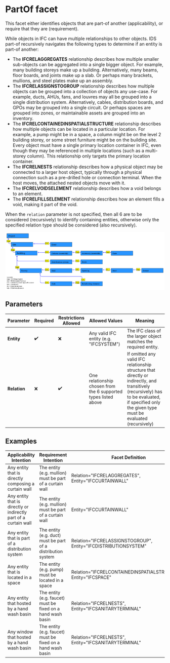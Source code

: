 # PartOf facet

This facet either identifies objects that are part-of another (applicability), or require that they are (requirement).

While objects in IFC can have multiple relationships to other objects. IDS part-of recursively navigates the following types to determine if an entity is part-of another:

- The **IFCRELAGGREGATES** relationship describes how multiple smaller sub-objects can be aggregated into a single bigger object. For example, many building storeys make up a building. Alternatively, many beams, floor boards, and joints make up a slab. Or perhaps many brackets, mullions, and steel plates make up an assembly.
- The **IFCRELASSIGNSTOGROUP** relationship describes how multiple objects can be grouped into a collection of objects any use-case. For example, ducts, AHUs, fans, and louvres may all be grouped into a single distribution system.  Alternatively, cables, distribution boards, and GPOs may be grouped into a single circuit. Or perhaps spaces are grouped into zones, or maintainable assets are grouped into an inventory.
- The **IFCRELCONTAINEDINSPATIALSTRUCTURE** relationship describes how multiple objects can be located in a particular location. For example, a pump might be in a space, a column might be on the level 2 building storey, or some street furniture might be on the building site. Every object must have a single primary location container in IFC, even though they may be referenced in multiple locations (such as a multi-storey column). This relationship only targets the primary location container.
- The **IFCRELNESTS** relationship describes how a physical object may be connected to a larger host object, typically through a physical connection such as a pre-drilled hole or connection terminal. When the host moves, the attached nested objects move with it.
- The **IFCRELVOIDSELEMENT** relationship describes how a void belongs to an element.
- The **IFCRELFILLSELEMENT** relationship describes how an element fills a void, making it part of the void.

When the `relation` parameter is not specified, then all 6 are to be considered (recursively) to identify containing entities, otherwise only the specified relation type should be considered (also recursively).

![Example of part of identification](graphics/partof-Relations.png)

## Parameters

| Parameter    | Required | Restrictions Allowed | Allowed Values                                                  | Meaning                                                                                                                                                                                           |
| ------------ | -------- | -------------------- | --------------------------------------------------------------- | ------------------------------------------------------------------------------------------------------------------------------------------------------------------------------------------------- |
| **Entity**   | ✔️     | ❌                   | Any valid IFC entity (e.g. "IFCSYSTEM")                         | The IFC class of the larger object matches the required entity.                                                                                                                                            |
| **Relation** | ❌       | ✔️                 | One relationship chosen from the 6 supported types listed above | If omitted any valid IFC relationship structure that directly or indirectly, and transitively (recursively) has to be evaluated, if specified only the given type must be evaluated (recursively) |

## Examples

| Applicability Intention                                          | Requirement Intention                                        | Facet Definition                                                |
| ---------------------------------------------------------------- | ------------------------------------------------------------ | --------------------------------------------------------------- |
| Any entity that is directly composing a curtain wall             | The entity (e.g. mullion) must be part of a curtain wall     | Relation="IFCRELAGGREGATES", Entity="IFCCURTAINWALL"            |
| Any entity that is directly or indirectly part of a curtain wall | The entity (e.g. mullion) must be part of a curtain wall     | Entity="IFCCURTAINWALL"                                         |
| Any entity that is part of a distribution system                 | The entity (e.g. duct) must be part of a distribution system | Relation="IFCRELASSIGNSTOGROUP", Entity="IFCDISTRIBUTIONSYSTEM" |
| Any entity that is located in a space                            | The entity (e.g. pump) must be located in a space            | Relation="IFCRELCONTAINEDINSPATIALSTRUCTURE", Entity="IFCSPACE" |
| Any entity that hosted by a hand wash basin                      | The entity (e.g. faucet) must be fixed on a hand wash basin  | Relation="IFCRELNESTS", Entity="IFCSANITARYTERMINAL"            |
| Any window that hosted by a hand wash basin                      | The entity (e.g. faucet) must be fixed on a hand wash basin  | Relation="IFCRELNESTS", Entity="IFCSANITARYTERMINAL"            |                                                              |
